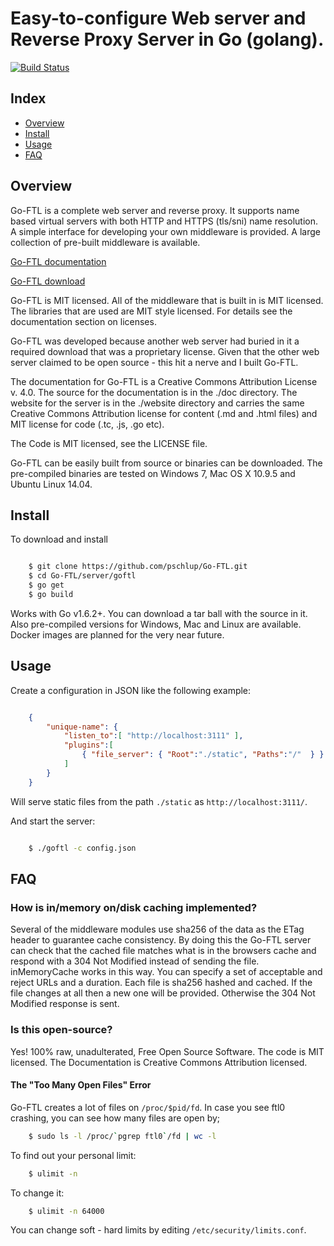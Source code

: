 Easy-to-configure Web server and Reverse Proxy Server in Go (golang).
=====================================================================


[![Build Status](https://semaphoreci.com/api/v1/go-ftl/go-ftl/branches/master/badge.svg)](https://semaphoreci.com/go-ftl/go-ftl)

## Index

* [Overview](#overview)
* [Install](#install)
* [Usage](#usage)
* [FAQ](#faq)

## Overview

Go-FTL is a complete web server and reverse proxy.  It supports name based virtual
servers with both HTTP and HTTPS (tls/sni) name resolution.  A simple interface
for developing your own middleware is provided.  A large collection of pre-built
middleware is available.   

[Go-FTL documentation](http://www.go-ftl.com/docs/index.html)

[Go-FTL download](http://www.go-ftl.com/docs//index.html/doc-Download-Compiled-Binaries)

Go-FTL is MIT licensed.  All of the middleware that is built in is MIT licensed.  The libraries that are used are MIT style licensed.
For details see the documentation section on licenses.

Go-FTL was developed because another web server had buried in it a required
download that was a proprietary license.  Given that the other web server claimed to be open source - this hit a nerve and I 
built Go-FTL.

The documentation for Go-FTL is a Creative Commons Attribution License v. 4.0.  The source for the
documentation is in the ./doc directory.   The website for the server is in the ./website
directory and carries the same Creative Commons Attribution license for content (.md and .html files)
and MIT license for code (.tc, .js, .go etc).

The Code is MIT licensed, see the LICENSE file.   

Go-FTL can be easily built from source or binaries can be downloaded.  The
pre-compiled binaries are tested on Windows 7, Mac OS X 10.9.5 and Ubuntu Linux
14.04.

## Install

To download and install

```bash

	$ git clone https://github.com/pschlup/Go-FTL.git
	$ cd Go-FTL/server/goftl
	$ go get 
	$ go build

```

Works with Go v1.6.2+.  You can download a tar ball with the source in it.  Also
pre-compiled versions for Windows, Mac and Linux are available.  Docker images
are planned for the very near future.

## Usage

Create a configuration in JSON like the following example:

```json

	{
		"unique-name": {
			"listen_to":[ "http://localhost:3111" ],
			"plugins":[
				{ "file_server": { "Root":"./static", "Paths":"/"  } }
			]
		}
	}

```

Will serve static files from the path `./static` as `http://localhost:3111/`.

And start the server:

```bash

	$ ./goftl -c config.json

```

## FAQ

### How is in/memory on/disk caching implemented?

Several of the middleware modules use sha256 of the data as the ETag header to guarantee cache consistency.  By doing this
the Go-FTL server can check that the cached file matches what is in the browsers cache and respond with a 304 Not Modified instead of
sending the file.  inMemoryCache works in this way.  You can specify a set of acceptable and reject URLs and a duration.
Each file is sha256 hashed and cached.  If the file changes at all then a new one will be provided.  Otherwise the
304 Not Modified response is sent.

###	Is this open-source?

Yes! 100% raw, unadulterated, Free Open Source Software.
The code is MIT licensed.  The Documentation is Creative Commons Attribution licensed.

#### The "Too Many Open Files" Error

Go-FTL creates a lot of files on `/proc/$pid/fd`. In case you see ftl0 crashing, you can see how many files are open by;

```bash
	$ sudo ls -l /proc/`pgrep ftl0`/fd | wc -l
```

To find out your personal limit:

```bash
	$ ulimit -n
```

To change it:

```bash
	$ ulimit -n 64000
```

You can change soft - hard limits by editing `/etc/security/limits.conf`.

